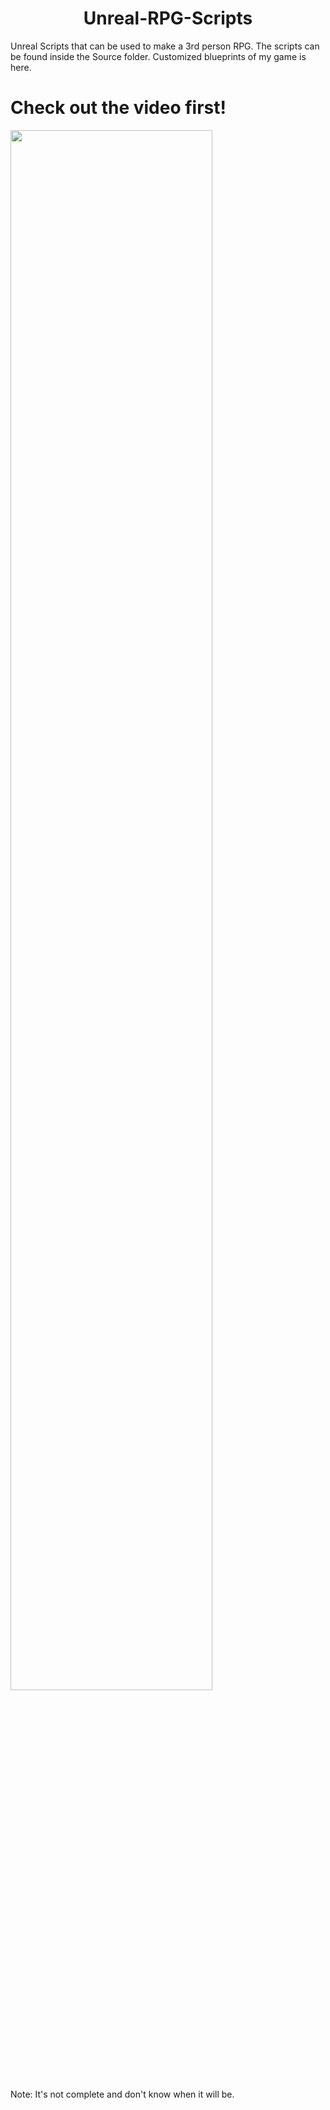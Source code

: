 <!DOCTYPE html>
<html>
<body>
<h1 align="center"> Unreal-RPG-Scripts </h1>

Unreal Scripts that can be used to make a 3rd person RPG. The scripts can be found inside the Source folder.
Customized blueprints of my game is here.

 # Check out the video first!
[<img src="https://img.youtube.com/vi/bK-bMIJdFS0/maxresdefault.jpg" width="80%" height="80%">](https://youtu.be/bK-bMIJdFS0)


Note: It's not complete and don't know when it will be.
